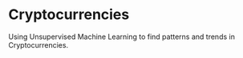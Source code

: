 # Cryptocurrencies
Using Unsupervised Machine Learning to find patterns and trends in Cryptocurrencies.
